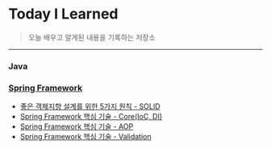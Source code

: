 # Today I Learned
> 오늘 배우고 알게된 내용을 기록하는 저장소

----------------------------------------------------------------------------------------------------------------------
### Java

### [Spring Framework](https://github.com/bangjaeyoung/TIL/blob/main/Spring%20Framework/Basic.md)
* [좋은 객체지향 설계를 위한 5가지 원칙 - SOLID](https://github.com/bangjaeyoung/TIL/blob/main/Spring%20Framework/SOLID.md)
* [Spring Framework 핵심 기술 - Core(IoC, DI)](https://github.com/bangjaeyoung/TIL/blob/main/Spring%20Framework/Core(IoC%2C%20DI).md)
* [Spring Framework 핵심 기술 - AOP](https://github.com/bangjaeyoung/TIL/blob/main/Spring%20Framework/AOP(Aspect%20Oriented%20Programming).md)
* [Spring Framework 핵심 기술 - Validation](https://github.com/bangjaeyoung/TIL/blob/main/Spring%20Framework/Validation.md)
